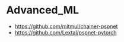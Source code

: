 # Advanced_ML

* https://github.com/mitmul/chainer-pspnet
* https://github.com/Lextal/pspnet-pytorch
